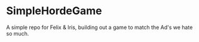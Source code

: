 # SimpleHordeGame
A simple repo for Felix &amp; Iris, building out a game to match the Ad's we hate so much.
